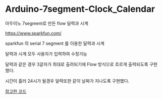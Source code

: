 # Arduino-7segment-Clock_Calendar
아두이노 7segment로 만든 flow 달력과 시계

https://www.sparkfun.com/

sparkfun 의 serial 7 segment 를 이용한 달력과 시계

달력과 시계 모두 사용자가 입력하여 수정가능

달력과 같은 경우 3글자가 최대로 출려되기에 Flow 방식으로 흐르게 출력되도록 구현했다.

시간이 흘러 24시가 될경우 달력또한 같이 날짜가 지나도록 구현했다.


[참고한 코드](https://bit.ly/2WPM4Le)
